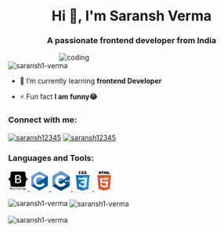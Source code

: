
<h1 align="center">Hi 👋, I'm Saransh Verma</h1>
<h3 align="center">A passionate frontend developer from India</h3>
<img align="right" alt="coding" width="400" src="https://camo.githubusercontent.com/cae12fddd9d6982901d82580bdf321d81fb299141098ca1c2d4891870827bf17/68747470733a2f2f6d69726f2e6d656469756d2e636f6d2f6d61782f313336302f302a37513379765349765f7430696f4a2d5a2e676966">

<p align="left"> <img src="https://komarev.com/ghpvc/?username=saransh1-verma&label=Profile%20views&color=0e75b6&style=flat" alt="saransh1-verma" /> </p>

- 🌱 I’m currently learning **frontend Developer**

- ⚡ Fun fact **I am funny😂**

<h3 align="left">Connect with me:</h3>
<p align="left">
<a href="https://www.codechef.com/users/saransh12345" target="blank"><img align="center" src="https://cdn.jsdelivr.net/npm/simple-icons@3.1.0/icons/codechef.svg" alt="saransh12345" height="30" width="40" /></a>
<a href="https://auth.geeksforgeeks.org/user/saransh12345" target="blank"><img align="center" src="https://raw.githubusercontent.com/rahuldkjain/github-profile-readme-generator/master/src/images/icons/Social/geeks-for-geeks.svg" alt="saransh12345" height="30" width="40" /></a>
</p>

<h3 align="left">Languages and Tools:</h3>
<p align="left"> <a href="https://getbootstrap.com" target="_blank" rel="noreferrer"> <img src="https://raw.githubusercontent.com/devicons/devicon/master/icons/bootstrap/bootstrap-plain-wordmark.svg" alt="bootstrap" width="40" height="40"/> </a> <a href="https://www.cprogramming.com/" target="_blank" rel="noreferrer"> <img src="https://raw.githubusercontent.com/devicons/devicon/master/icons/c/c-original.svg" alt="c" width="40" height="40"/> </a> <a href="https://www.w3schools.com/cpp/" target="_blank" rel="noreferrer"> <img src="https://raw.githubusercontent.com/devicons/devicon/master/icons/cplusplus/cplusplus-original.svg" alt="cplusplus" width="40" height="40"/> </a> <a href="https://www.w3schools.com/css/" target="_blank" rel="noreferrer"> <img src="https://raw.githubusercontent.com/devicons/devicon/master/icons/css3/css3-original-wordmark.svg" alt="css3" width="40" height="40"/> </a> <a href="https://www.w3.org/html/" target="_blank" rel="noreferrer"> <img src="https://raw.githubusercontent.com/devicons/devicon/master/icons/html5/html5-original-wordmark.svg" alt="html5" width="40" height="40"/> </a> </p>

<p><img align="left" src="https://github-readme-stats.vercel.app/api/top-langs?username=saransh1-verma&show_icons=true&locale=en&layout=compact" alt="saransh1-verma" /></p>

<p>&nbsp;<img align="center" src="https://github-readme-stats.vercel.app/api?username=saransh1-verma&show_icons=true&locale=en" alt="saransh1-verma" /></p>

<p><img align="center" src="https://github-readme-streak-stats.herokuapp.com/?user=saransh1-verma&" alt="saransh1-verma" /></p>
